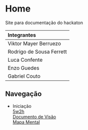 # Home
<p align = "justify">
Site para documentação do hackaton</p>

| Integrantes |
| :----------------------- |
| Viktor Mayer Berruezo |
| Rodrigo de Sousa Ferrett |
| Luca Confente |
| Enzo Guedes |
| Gabriel Couto |

## Navegação
- Iniciação <br>
[5w2h](./_Iniciação/5w2h.md) <br>
[Documento de Visão](./_Iniciação/documento_de_visao.md)<br>
[Mapa Mental](./_Iniciação/mapa_mental.md)
